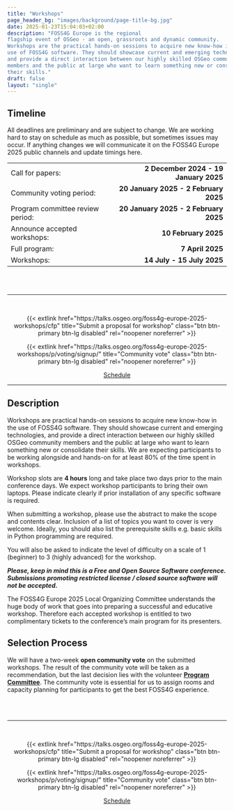 ```yaml
---
title: "Workshops"
page_header_bg: "images/background/page-title-bg.jpg"
date: 2025-01-23T15:04:03+02:00
description: "FOSS4G Europe is the regional
flagship event of OSGeo - an open, grassroots and dynamic community.
Workshops are the practical hands-on sessions to acquire new know-how in the
use of FOSS4G software. They should showcase current and emerging technologies,
and provide a direct interaction between our highly skilled OSGeo community
members and the public at large who want to learn something new or consolidate
their skills."
draft: false
layout: "single"
---
```


## Timeline

All deadlines are preliminary and are subject to change. We are working hard to
stay on schedule as much as possible, but sometimes issues may occur. If
anything changes we will communicate it on the FOSS4G Europe 2025 public
channels and update timings here.

|   |   |
|:--|-------:|
| Call for papers: | **2 December 2024 - 19 January 2025** |
| Community voting period: | **20 January 2025 - 2 February 2025** |
| Program committee review period: | **20 January 2025 - 2 February 2025** |
| Announce accepted workshops: | **10 February 2025** |
| Full program: | **7 April 2025** |
| Workshops: | **14 July - 15 July 2025** |

<br>
<br>

<hr>
<br>
<div>
<center>
<p>
{{<
    extlink
    href="https://talks.osgeo.org/foss4g-europe-2025-workshops/cfp"
    title="Submit a proposal for workshop"       
    class="btn btn-primary btn-lg disabled"
    rel="noopener noreferrer"
>}}
</p>
<p>
{{<
    extlink
    href="https://talks.osgeo.org/foss4g-europe-2025-workshops/p/voting/signup/"
    title="Community vote"       
    class="btn btn-primary btn-lg disabled"
    rel="noopener noreferrer"
>}}
</p>
<p>
  <a href="/schedule/workshops/" class="btn btn-primary btn-lg">Schedule</a>
</p>
</center>
</div>
<hr>

## Description

Workshops are practical hands-on sessions to acquire new know-how in the use of
FOSS4G software. They should showcase current and emerging technologies, and
provide a direct interaction between our highly skilled OSGeo community members
and the public at large who want to learn something new or consolidate their
skills. We are expecting participants to be working alongside and hands-on
for at least 80% of the time spent in workshops.

Workshop slots are **4 hours** long and take place two days prior to the main
conference days. We expect workshop participants to bring their own laptops.
Please indicate clearly if prior installation of any specific software is
required.

When submitting a workshop, please use the abstract to make the scope and
contents clear. Inclusion of a list of topics you want to cover is very
welcome. Ideally, you should also list the prerequisite skills e.g. basic
skills in Python programming are required.

You will also be asked to indicate the level of difficulty on a scale of
1 (beginner) to 3 (highly advanced) for the workshop.

**_Please, keep in mind this is a Free and Open Source Software conference.
Submissions promoting restricted license / closed source software will not
be accepted._**

The FOSS4G Europe 2025 Local Organizing Committee understands the huge body
of work that goes into preparing a successful and educative workshop.
Therefore each accepted workshop is entitled to two complimentary tickets to
the conference’s main program for its presenters.

## Selection Process
We will have a two-week **open community vote** on the submitted workshops.
The result of the community vote will be taken as a recommendation, but the
last decision lies with the volunteer
[**Program Committee**](/program-committee/). The community
vote is essential for us to assign rooms and capacity planning for participants
to get the best FOSS4G experience.

<br>
<br>

<hr>
<br>
<div>
<center>
<p>
{{<
    extlink
    href="https://talks.osgeo.org/foss4g-europe-2025-workshops/cfp"
    title="Submit a proposal for workshop"       
    class="btn btn-primary btn-lg disabled"
    rel="noopener noreferrer"
>}}
</p>
<p>
{{<
    extlink
    href="https://talks.osgeo.org/foss4g-europe-2025-workshops/p/voting/signup/"
    title="Community vote"       
    class="btn btn-primary btn-lg disabled"
    rel="noopener noreferrer"
>}}
</p>
<p>
  <a href="/schedule/workshops/" class="btn btn-primary btn-lg">Schedule</a>
</p>
</center>
</div>
